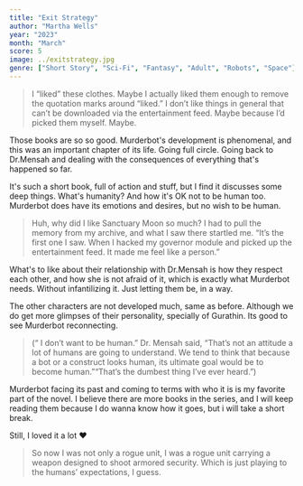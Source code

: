 ```yaml
---
title: "Exit Strategy"
author: "Martha Wells"
year: "2023"
month: "March"
score: 5
image: ../exitstrategy.jpg
genre: ["Short Story", "Sci-Fi", "Fantasy", "Adult", "Robots", "Space"]
---
```


> I “liked” these clothes. Maybe I actually liked them enough to remove the quotation marks around “liked.” I don’t like things in general that can’t be downloaded via the entertainment feed. Maybe because I’d picked them myself. Maybe.

Those books are so so good. Murderbot's development is phenomenal, and this was an important chapter of its life. Going full circle. Going back to Dr.Mensah and dealing with the consequences of everything that's happened so far.

It's such a short book, full of action and stuff, but I find it discusses some deep things. What's humanity? And how it's OK not to be human too. Murderbot does have its emotions and desires, but no wish to be human.

> Huh, why did I like Sanctuary Moon so much? I had to pull the memory from my archive, and what I saw there startled me. “It’s the first one I saw. When I hacked my governor module and picked up the entertainment feed. It made me feel like a person.”

What's to like about their relationship with Dr.Mensah is how they respect each other, and how she is not afraid of it, which is exactly what Murderbot needs. Without infantilizing it. Just letting them be, in a way.

The other characters are not developed much, same as before. Although we do get more glimpses of their personality, specially of Gurathin. Its good to see Murderbot reconnecting.

> (“ I don’t want to be human.” Dr. Mensah said, “That’s not an attitude a lot of humans are going to understand. We tend to think that because a bot or a construct looks human, its ultimate goal would be to become human.”“That’s the dumbest thing I’ve ever heard.”)

Murderbot facing its past and coming to terms with who it is is my favorite part of the novel. I believe there are more books in the series, and I will keep reading them because I do wanna know how it goes, but i will take a short break.

Still, I loved it a lot ❤️

> So now I was not only a rogue unit, I was a rogue unit carrying a weapon designed to shoot armored security. Which is just playing to the humans’ expectations, I guess.
